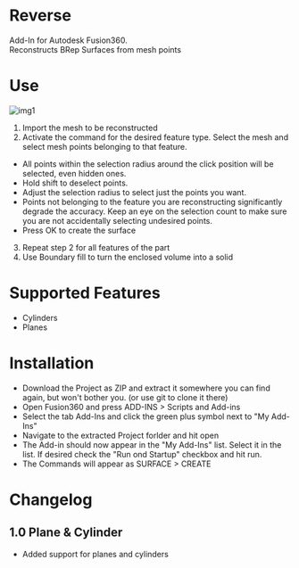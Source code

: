 # Reverse

Add-In for Autodesk Fusion360.    
Reconstructs BRep Surfaces from mesh points  

# Use

![img1](https://user-images.githubusercontent.com/30301307/90188610-1094d180-ddbc-11ea-89c6-c5ea7fb4536e.jpg)

1. Import the mesh to be reconstructed
2. Activate the command for the desired feature type. Select the mesh and select mesh points belonging to that feature.
  - All points within the selection radius around the click position will be selected, even hidden ones.
  - Hold shift to deselect points.
  - Adjust the selection radius to select just the points you want.
  - Points not belonging to the feature you are reconstructing significantly degrade the accuracy. Keep an eye on the selection count to make sure you are not accidentally selecting undesired points.  
  - Press OK to create the surface
3. Repeat step 2 for all features of the part
4. Use Boundary fill to turn the enclosed volume into a solid

# Supported Features
- Cylinders
- Planes

# Installation

* Download the Project as ZIP and extract it somewhere you can find again, but won't bother you. (or use git to clone it there)
* Open Fusion360 and press ADD-INS > Scripts and Add-ins
* Select the tab Add-Ins and click the green plus symbol next to "My Add-Ins"
* Navigate to the extracted Project forlder and hit open
* The Add-in should now appear in the "My Add-Ins" list. Select it in the list. If desired check the "Run ond Startup" checkbox and hit run.
* The Commands will appear as SURFACE > CREATE

# Changelog

## 1.0 Plane & Cylinder
- Added support for planes and cylinders
